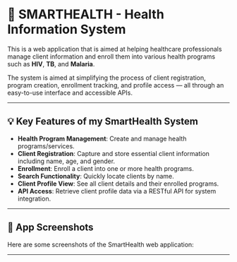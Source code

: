 # 🏥 SMARTHEALTH - Health Information System

This is a web application that is aimed at helping healthcare professionals manage client information and enroll them into various health programs such as **HIV**, **TB**, and **Malaria**.

The system is aimed at simplifying the process of client registration, program creation, enrollment tracking, and profile access — all through an easy-to-use interface and accessible APIs.

---

## 💡 Key Features of my SmartHealth System

- **Health Program Management**: Create and manage health programs/services.
- **Client Registration**: Capture and store essential client information including name, age, and gender.
- **Enrollment**: Enroll a client into one or more health programs.
- **Search Functionality**: Quickly locate clients by name.
- **Client Profile View**: See all client details and their enrolled programs.
- **API Access**: Retrieve client profile data via a RESTful API for system integration.

---
## 📸 App Screenshots

Here are some screenshots of the SmartHealth web application:

---